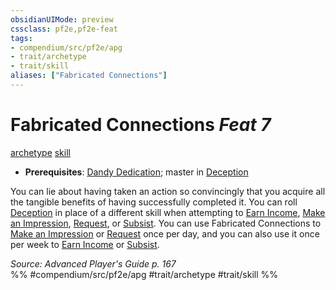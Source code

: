 ```yaml
---
obsidianUIMode: preview
cssclass: pf2e,pf2e-feat
tags:
- compendium/src/pf2e/apg
- trait/archetype
- trait/skill
aliases: ["Fabricated Connections"]
---
```

# Fabricated Connections  *Feat 7*  
[archetype](archetype.md "Archetype Feat Trait")  [skill](skill.md "Skill Feat Trait")  

- **Prerequisites**: [Dandy Dedication](dandy-dedication-apg.md); master in [Deception](skills.md#Deception)

You can lie about having taken an action so convincingly that you acquire all the tangible benefits of having successfully completed it. You can roll [Deception](skills.md#Deception) in place of a different skill when attempting to [Earn Income](earn-income.md), [Make an Impression](make-an-impression.md), [Request](request.md), or [Subsist](subsist.md). You can use Fabricated Connections to [Make an Impression](make-an-impression.md) or [Request](request.md) once per day, and you can also use it once per week to [Earn Income](earn-income.md) or [Subsist](subsist.md).

*Source: Advanced Player's Guide p. 167*  
%% #compendium/src/pf2e/apg #trait/archetype #trait/skill %%